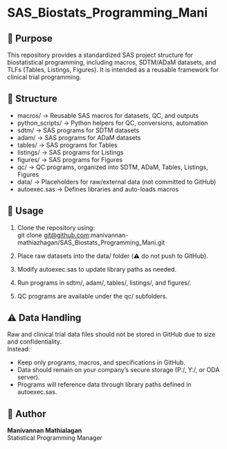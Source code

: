 # SAS_Biostats_Programming_Mani

## 📌 Purpose
This repository provides a standardized SAS project structure for biostatistical programming, including macros, SDTM/ADaM datasets, and TLFs (Tables, Listings, Figures). It is intended as a reusable framework for clinical trial programming.

## 📂 Structure
- macros/ → Reusable SAS macros for datasets, QC, and outputs  
- python_scripts/ → Python helpers for QC, conversions, automation  
- sdtm/ → SAS programs for SDTM datasets  
- adam/ → SAS programs for ADaM datasets  
- tables/ → SAS programs for Tables  
- listings/ → SAS programs for Listings  
- figures/ → SAS programs for Figures  
- qc/ → QC programs, organized into SDTM, ADaM, Tables, Listings, Figures  
- data/ → Placeholders for raw/external data (not committed to GitHub)  
- autoexec.sas → Defines libraries and auto-loads macros  

## 🚀 Usage
1. Clone the repository using:  
   git clone git@github.com:manivannan-mathiazhagan/SAS_Biostats_Programming_Mani.git  

2. Place raw datasets into the data/ folder (⚠️ do not push to GitHub).  

3. Modify autoexec.sas to update library paths as needed.  

4. Run programs in sdtm/, adam/, tables/, listings/, and figures/.  

5. QC programs are available under the qc/ subfolders.  

## ⚠️ Data Handling
Raw and clinical trial data files should not be stored in GitHub due to size and confidentiality.  
Instead:  
- Keep only programs, macros, and specifications in GitHub.  
- Data should remain on your company’s secure storage (P:/, Y:/, or ODA server).  
- Programs will reference data through library paths defined in autoexec.sas.  

## 👤 Author
**Manivannan Mathialagan**  
Statistical Programming Manager  
